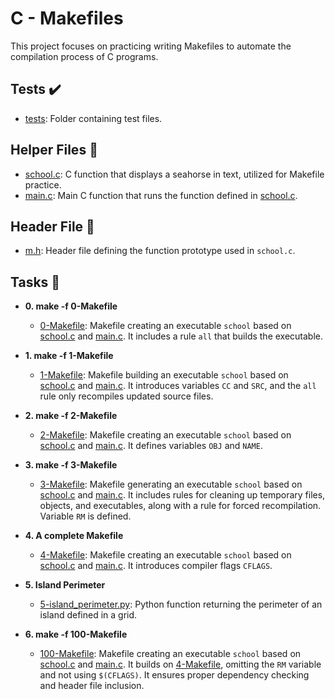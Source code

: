 # C - Makefiles

This project focuses on practicing writing Makefiles to automate the compilation process of C programs.

## Tests :heavy_check_mark:

* [tests](./tests): Folder containing test files.

## Helper Files :raised_hands:

* [school.c](./school.c): C function that displays a seahorse in text, utilized for Makefile practice.
* [main.c](./main.c): Main C function that runs the function defined in [school.c](./school.c).

## Header File :file_folder:

* [m.h](./m.h): Header file defining the function prototype used in `school.c`.

## Tasks :page_with_curl:

* **0. make -f 0-Makefile**
  * [0-Makefile](./0-Makefile): Makefile creating an executable `school` based on [school.c](./school.c) and [main.c](./main.c). It includes a rule `all` that builds the executable.

* **1. make -f 1-Makefile**
  * [1-Makefile](./1-Makefile): Makefile building an executable `school` based on [school.c](./school.c) and [main.c](./main.c). It introduces variables `CC` and `SRC`, and the `all` rule only recompiles updated source files.

* **2. make -f 2-Makefile**
  * [2-Makefile](./2-Makefile): Makefile creating an executable `school` based on [school.c](./school.c) and [main.c](./main.c). It defines variables `OBJ` and `NAME`.

* **3. make -f 3-Makefile**
  * [3-Makefile](./3-Makefile): Makefile generating an executable `school` based on [school.c](./school.c) and [main.c](./main.c). It includes rules for cleaning up temporary files, objects, and executables, along with a rule for forced recompilation. Variable `RM` is defined.

* **4. A complete Makefile**
  * [4-Makefile](./4-Makefile): Makefile creating an executable `school` based on [school.c](./school.c) and [main.c](./main.c). It introduces compiler flags `CFLAGS`.

* **5. Island Perimeter**
  * [5-island_perimeter.py](./5-island_perimeter.py): Python function returning the perimeter of an island defined in a grid.

* **6. make -f 100-Makefile**
  * [100-Makefile](./100-Makefile): Makefile creating an executable `school` based on [school.c](./school.c) and [main.c](./main.c). It builds on [4-Makefile](./4-Makefile), omitting the `RM` variable and not using `$(CFLAGS)`. It ensures proper dependency checking and header file inclusion.
